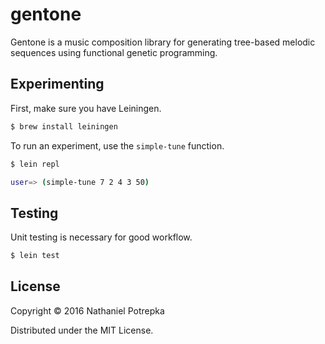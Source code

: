 # gentone

Gentone is a music composition library for generating tree-based melodic
sequences using functional genetic programming.

## Experimenting

First, make sure you have Leiningen.

```sh
$ brew install leiningen
```

To run an experiment, use the ```simple-tune``` function.

```sh
$ lein repl

user=> (simple-tune 7 2 4 3 50)
```

## Testing

Unit testing is necessary for good workflow.

```sh
$ lein test
```

## License

Copyright © 2016 Nathaniel Potrepka

Distributed under the MIT License.
